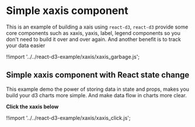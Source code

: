 # Simple xaxis component

This is an example of building a xais using `react-d3`, `react-d3` provide some core components such as xaxis, yaxis, label, legend components so you don't need to build it over and over again. And another benefit is to track your data easier

<div id="garbage-xaxis" class="demo"></div>
<script src="../../react-d3-example/dist/min/es5/xaxis_garbage.min.js"></script>

!!import '../../react-d3-example/xaxis/xaxis_garbage.js';


## Simple xaxis component with React state change

This example demo the power of storing data in state and props, makes you build your d3 charts more simple. And make data flow in charts more clear.

**Click the xaxis below**

<div id="click-xaxis" class="demo"></div>
<script src="../../react-d3-example/dist/min/es5/xaxis_click.min.js"></script>

!!import '../../react-d3-example/xaxis/xaxis_click.js';
